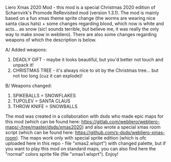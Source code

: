 Liero Xmas 2020 Mod - this mod is a special Christmas 2020 edition of Scharnvirk's Promode ReRevisited mod (version 1.3.1). The mod is mainly based on a fun xmas theme sprite change (the worms are wearing nice santa claus hats) + some changes regarding blood, which now is white and acts... as snow (sic! sounds terrible, but believe me, it was really the only way to make snow in webliero). There are also some changes regarding weapons of which the description is below.

A/ Added weapons:
1. DEADLY GIFT - maybe it looks beautiful, but you'd better not touch and unpack it!
2. CHRISTMAS TREE - it's always nice to sit by the Christmas tree... but not too long (cuz it can explode)!

B/ Weapons changed:
1. SPIKEBALLS = SNOWFLAKES
2. TUPOLEV = SANTA CLAUS
3. THROW KNIFE = SNOWBALLS

The mod was created in a collaboration with dsds who made epic maps for this mod (which can be found here: https://gitlab.com/webliero/webliero-maps/-/tree/master/dsds/xmas2020) and also wrote a special xmas room script (which can be found here: https://github.com/s-dsds/webliero-xmas-room). The maps work only with special sprite edition (which is ofc uploaded here in this repo - file "xmas2.wlsprt") with changed palette, but if you want to play this mod on standard maps, you can also find here the "normal" colors sprite file (file "xmas1.wlsprt"). Enjoy!
